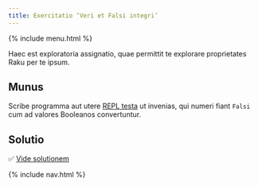 ```yaml
---
title: Exercitatio ‘Veri et Falsi integri’
---
```


{% include menu.html %}

Haec est exploratoria assignatio, quae permittit te explorare proprietates Raku per te ipsum.

## Munus

Scribe programma aut utere [REPL testa](/la/essentials/running-programs/from-repl) ut invenias, qui numeri fiant `Falsi` cum ad valores Booleanos convertuntur.

## Solutio

✅ [Vide solutionem](solution)

{% include nav.html %}